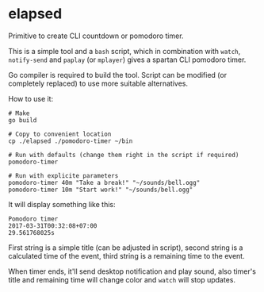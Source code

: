 # elapsed
Primitive to create CLI countdown or pomodoro timer.

This is a simple tool and a `bash` script, which in combination with `watch`,
`notify-send` and `paplay` (or `mplayer`) gives a spartan CLI pomodoro timer.

Go compiler is required to build the tool.
Script can be modified (or completely replaced) to use more suitable alternatives.

How to use it:

    # Make
    go build

    # Copy to convenient location
    cp ./elapsed ./pomodoro-timer ~/bin

    # Run with defaults (change them right in the script if required)
    pomodoro-timer

    # Run with explicite parameters
    pomodoro-timer 40m "Take a break!" "~/sounds/bell.ogg"
    pomodoro-timer 10m "Start work!" "~/sounds/bell.ogg"

It will display something like this:
    
    Pomodoro timer
    2017-03-31T00:32:08+07:00
    29.561768025s

First string is a simple title (can be adjusted in script),
second string is a calculated time of the event,
third string is a remaining time to the event.

When timer ends, it'll send desktop notification and play sound,
also timer's title and remaining time will change color and `watch`
will stop updates.
